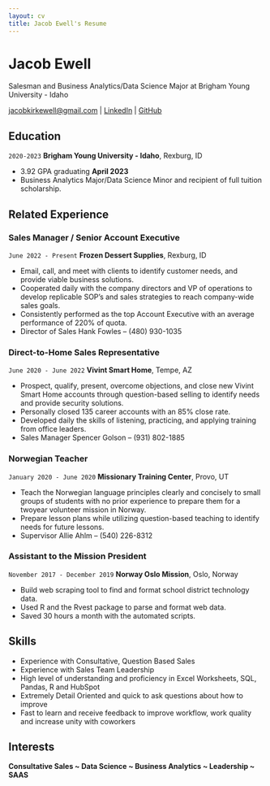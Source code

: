 ```yaml
---
layout: cv
title: Jacob Ewell's Resume
---
```

# Jacob Ewell
Salesman and Business Analytics/Data Science Major at Brigham Young University - Idaho

<div id="webaddress">
<a href="jacobkirkewell@gmail.com">jacobkirkewell@gmail.com</a>
| <a href="https://www.linkedin.com/in/jacobewell/">LinkedIn</a>
| <a href="https://github.com/byuids-resumes">GitHub</a>
</div>

<!-- https://www.monique.tech/the-art-of-markdown -->

## Education

`2020-2023`
__Brigham Young University - Idaho__, Rexburg, ID

- 3.92 GPA graduating __April 2023__
- Business Analytics Major/Data Science Minor and recipient of full tuition scholarship.

## Related Experience

### Sales Manager / Senior Account Executive

`June 2022 - Present`
__Frozen Dessert Supplies__, Rexburg, ID

- Email, call, and meet with clients to identify customer needs, and provide viable business solutions.
- Cooperated daily with the company directors and VP of operations to develop replicable SOP’s and sales strategies to reach company-wide sales goals.
- Consistently performed as the top Account Executive with an average performance of 220% of quota.
- Director of Sales Hank Fowles – (480) 930-1035

### Direct-to-Home Sales Representative

`June 2020 - June 2022`
__Vivint Smart Home__, Tempe, AZ 

- Prospect, qualify, present, overcome objections, and close new Vivint Smart Home accounts through question-based selling to identify needs and provide security solutions.
- Personally closed 135 career accounts with an 85% close rate.
- Developed daily the skills of listening, practicing, and applying training from office leaders.
- Sales Manager Spencer Golson – (931) 802-1885

### Norwegian Teacher

`January 2020 - June 2020`
__Missionary Training Center__, Provo, UT

- Teach the Norwegian language principles clearly and concisely to small groups of students with no prior experience to prepare them for a twoyear volunteer mission in Norway. 
- Prepare lesson plans while utilizing question-based teaching to identify needs for future lessons. 
- Supervisor Allie Ahlm – (540) 226-8312 

### Assistant to the Mission President

`November 2017 - December 2019`
__Norway Oslo Mission__, Oslo, Norway

- Build web scraping tool to find and format school district technology data.
- Used R and the Rvest package to parse and format web data.
- Saved 30 hours a month with the automated scripts.

## Skills

- Experience with Consultative, Question Based Sales
- Experience with Sales Team Leadership 
- High level of understanding and proficiency in Excel Worksheets, SQL, Pandas, R and HubSpot
- Extremely Detail Oriented and quick to ask questions about how to improve
- Fast to learn and receive feedback to improve workflow, work quality and increase unity with coworkers

## Interests

__Consultative Sales ~ Data Science ~ Business Analytics ~ Leadership ~ SAAS__ 


<!-- ### Footer

Last updated: May 2013 -->


